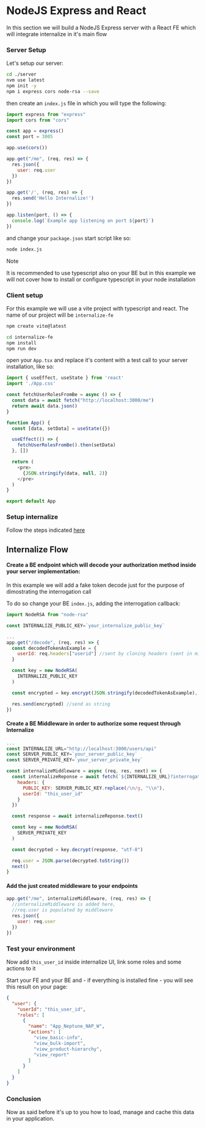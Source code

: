 # NodeJS Express and React
In this section we will build a NodeJS Express server with a React FE which will integrate internalize in it's main flow

### Server Setup
Let's setup our server:

```bash
cd ./server
nvm use latest
npm init -y
npm i express cors node-rsa --save
```

then create an `index.js` file in which you will type the following:
```js
import express from "express"
import cors from "cors"

const app = express()
const port = 3005

app.use(cors())

app.get("/me", (req, res) => {
  res.json({
    user: req.user
  })
})

app.get('/', (req, res) => {
  res.send('Hello Internalize!')
})

app.listen(port, () => {
  console.log(`Example app listening on port ${port}`)
})
```

and change your `package.json` start script like so:
```bash
node index.js
```

> [!NOTE]
> It is recommended to use typescript also on your BE but in this example we will not cover how to install or configure typescript in your node installation

### Client setup
For this example we will use a vite project with typescript and react. The name of our project will be `internalize-fe`

```bash
npm create vite@latest

cd internalize-fe
npm install
npm run dev
```

open your `App.tsx` and replace it's content with a test call to your server installation, like so:

```typescript
import { useEffect, useState } from 'react'
import './App.css'

const fetchUserRolesFromBe = async () => {
  const data = await fetch("http://localhost:3000/me")
  return await data.json()
}

function App() {
  const [data, setData] = useState({})

  useEffect(() => {
    fetchUserRolesFromBe().then(setData)
  }, [])

  return (
    <pre>
      {JSON.stringify(data, null, 2)}
    </pre>
  )
}

export default App
```

### Setup internalize
Follow the steps indicated [here](/quick-start/README.md)

## Internalize Flow
#### Create a BE endpoint which will decode your authorization method inside your server implementation:
In this example we will add a fake token decode just for the purpose of dimostrating the interrogation call

To do so change your BE `index.js`, adding the interrogation callback:
```js
import NodeRSA from "node-rsa"

const INTERNALIZE_PUBLIC_KEY=`your_internalize_public_key`

...
app.get("/decode", (req, res) => {
  const decodedTokenAsExample = {
    userId: req.headers["userid"] //sent by cloning headers (sent in middleware as example)
  }

  const key = new NodeRSA(
    INTERNALIZE_PUBLIC_KEY
  )

  const encrypted = key.encrypt(JSON.stringify(decodedTokenAsExample), "base64") //encrypt your data

  res.send(encrypted) //send as string
})
```

#### Create a BE Middleware in order to authorize some request through Internalize

```js
...
const INTERNALIZE_URL="http://localhost:3000/users/api"
const SERVER_PUBLIC_KEY=`your_server_public_key`
const SERVER_PRIVATE_KEY=`your_server_private_key`

const internalizeMiddleware = async (req, res, next) => {
  const internalizeReponse = await fetch(`${INTERNALIZE_URL}?interrogate=http://host.docker.internal:3005/decode`, {
    headers: {
      PUBLIC_KEY: SERVER_PUBLIC_KEY.replace(/\n/g, "\\n"),
      userId: "this_user_id"
    }
  })

  const response = await internalizeReponse.text()

  const key = new NodeRSA(
    SERVER_PRIVATE_KEY
  )

  const decrypted = key.decrypt(response, "utf-8")

  req.user = JSON.parse(decrypted.toString())
  next()
}
```

#### Add the just created middleware to your endpoints
```js
app.get("/me", internalizeMiddleware, (req, res) => { 
  //internalizeMiddleware is added here, 
  //req.user is populated by middleware
  res.json({
    user: req.user
  })
})
```

### Test your environment
Now add `this_user_id` inside internalize UI, link some roles and some actions to it

Start your FE and your BE and - if everything is installed fine - you will see this result on your page:

```json
{
  "user": {
    "userId": "this_user_id",
    "roles": [
      {
        "name": "App_Neptune_NAP_W",
        "actions": [
          "view_basic-info",
          "view_bulk-import",
          "view_product-hierarchy",
          "view_report"
        ]
      }
    ]
  }
}
```

### Conclusion
Now as said before it's up to you how to load, manage and cache this data in your application. 